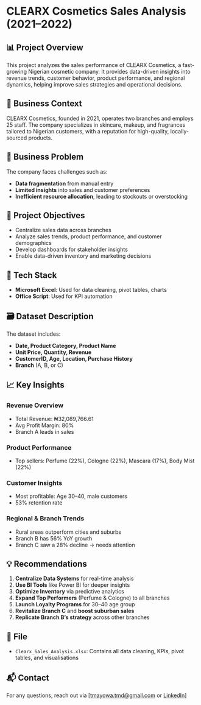 # CLEARX Cosmetics Sales Analysis (2021–2022)

## 📊 Project Overview
This project analyzes the sales performance of CLEARX Cosmetics, a fast-growing Nigerian cosmetic company. It provides data-driven insights into revenue trends, customer behavior, product performance, and regional dynamics, helping improve sales strategies and operational decisions.

## 🏢 Business Context
CLEARX Cosmetics, founded in 2021, operates two branches and employs 25 staff. The company specializes in skincare, makeup, and fragrances tailored to Nigerian customers, with a reputation for high-quality, locally-sourced products.

## 🚩 Business Problem
The company faces challenges such as:
- **Data fragmentation** from manual entry
- **Limited insights** into sales and customer preferences
- **Inefficient resource allocation**, leading to stockouts or overstocking

## 🎯 Project Objectives
- Centralize sales data across branches
- Analyze sales trends, product performance, and customer demographics
- Develop dashboards for stakeholder insights
- Enable data-driven inventory and marketing decisions

## 🧰 Tech Stack
- **Microsoft Excel**: Used for data cleaning, pivot tables, charts
- **Office Script**: Used for KPI automation

## 🗃️ Dataset Description
The dataset includes:
- **Date, Product Category, Product Name**
- **Unit Price, Quantity, Revenue**
- **CustomerID, Age, Location, Purchase History**
- **Branch** (A, B, or C)

## 📈 Key Insights

### Revenue Overview
- Total Revenue: ₦32,089,766.61
- Avg Profit Margin: 80%
- Branch A leads in sales

### Product Performance
- Top sellers: Perfume (22%), Cologne (22%), Mascara (17%), Body Mist (22%)

### Customer Insights
- Most profitable: Age 30–40, male customers
- 53% retention rate

### Regional & Branch Trends
- Rural areas outperform cities and suburbs
- Branch B has 56% YoY growth
- Branch C saw a 28% decline → needs attention

## 💡 Recommendations

1. **Centralize Data Systems** for real-time analysis
2. **Use BI Tools** like Power BI for deeper insights
3. **Optimize Inventory** via predictive analytics
4. **Expand Top Performers** (Perfume & Cologne) to all branches
5. **Launch Loyalty Programs** for 30–40 age group
6. **Revitalize Branch C** and **boost suburban sales**
7. **Replicate Branch B’s strategy** across other branches

## 📎 File
- `Clearx_Sales_Analysis.xlsx`: Contains all data cleaning, KPIs, pivot tables, and visualisations

## 📬 Contact
For any questions, reach out via [tmayowa.tmd@gmail.com or [LinkedIn](http://www.linkedin.com/in/tosin-mayowa-david)]
